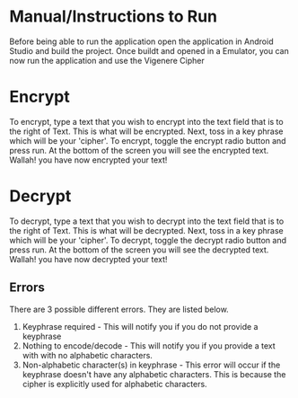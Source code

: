 # Manual/Instructions to Run

Before being able to run the application open the application in Android Studio and build the project. Once buildt and opened in a Emulator, you can now run the application and use the Vigenere Cipher


# Encrypt

To encrypt, type a text that you wish to encrypt into the text field that is to the right of Text. This is what will be encrypted. Next, toss in a key phrase which will be your 'cipher'. To encrypt, toggle the encrypt radio button and press run. At the bottom of the screen you will see the encrypted text. Wallah! you have now encrypted your text!


# Decrypt


To decrypt, type a text that you wish to decrypt into the text field that is to the right of Text. This is what will be decrypted. Next, toss in a key phrase which will be your 'cipher'. To decrypt, toggle the decrypt radio button and press run. At the bottom of the screen you will see the decrypted text. Wallah! you have now decrypted your text!

## Errors
There are 3 possible different errors. They are listed below. 
1) Keyphrase required - This will notify you if you do not provide a keyphrase
2) Nothing to encode/decode - This will notify you if you provide a text with with no alphabetic characters. 
3) Non-alphabetic character(s) in keyphrase - This error will occur if the keyphrase doesn't have any alphabetic characters. This is because the cipher is explicitly used for alphabetic characters.

